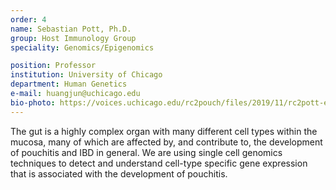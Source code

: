 ```yaml
---
order: 4
name: Sebastian Pott, Ph.D.
group: Host Immunology Group
speciality: Genomics/Epigenomics

position: Professor
institution: University of Chicago
department: Human Genetics
e-mail: huangjun@uchicago.edu
bio-photo: https://voices.uchicago.edu/rc2pouch/files/2019/11/rc2pott-e1573842181525.jpg
---
```


The gut is a highly complex organ with many different cell types within the mucosa, many of which are affected by, and contribute to, the development of pouchitis and IBD in general. We are using single cell genomics techniques to detect and understand cell-type specific gene expression that is associated with the development of pouchitis.
